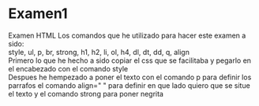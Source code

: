 # Examen1
Examen HTML 
Los comandos que he utilizado para hacer este examen a sido: <br>
style, ul, p, br, strong, h1, h2, li, ol, h4, dl, dt, dd, q, align <br>
Primero lo que he hecho a sido copiar el css que se facilitaba y pegarlo en el encabezado con el comando style <br>
Despues he hempezado a poner el texto con el comando p para definir los parrafos el comando align=" " para definir en que lado quiero que se situe el texto y el comando strong para poner negrita 

